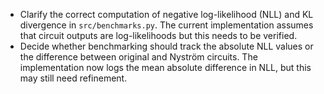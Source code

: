 - Clarify the correct computation of negative log-likelihood (NLL) and
  KL divergence in `src/benchmarks.py`. The current implementation assumes
  that circuit outputs are log-likelihoods but this needs to be verified.
- Decide whether benchmarking should track the absolute NLL values or the
  difference between original and Nyström circuits. The implementation now
  logs the mean absolute difference in NLL, but this may still need
  refinement.
